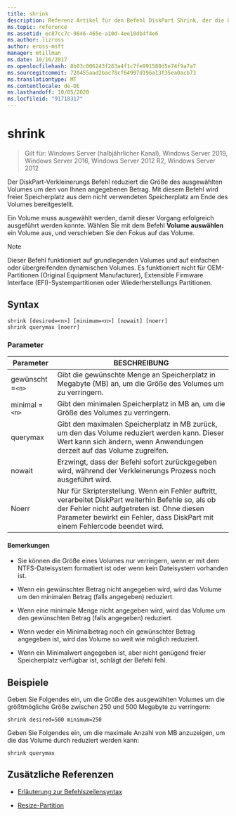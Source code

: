 ```yaml
---
title: shrink
description: Referenz Artikel für den Befehl DiskPart Shrink, der die Größe des ausgewählten Volumes um den von Ihnen angegebenen Betrag reduziert.
ms.topic: reference
ms.assetid: ec87cc7c-9846-465e-a10d-4ee10db4f4e6
ms.author: lizross
author: eross-msft
manager: mtillman
ms.date: 10/16/2017
ms.openlocfilehash: 8b03c006243f263a4f1c7fe991580d5e74f9a7a7
ms.sourcegitcommit: 720455aad2bac78cf64997d196a13f35ea0acb73
ms.translationtype: MT
ms.contentlocale: de-DE
ms.lasthandoff: 10/05/2020
ms.locfileid: "91718317"
---
```

# <a name="shrink"></a>shrink

> Gilt für: Windows Server (halbjährlicher Kanal), Windows Server 2019, Windows Server 2016, Windows Server 2012 R2, Windows Server 2012

Der DiskPart-Verkleinerungs Befehl reduziert die Größe des ausgewählten Volumes um den von Ihnen angegebenen Betrag. Mit diesem Befehl wird freier Speicherplatz aus dem nicht verwendeten Speicherplatz am Ende des Volumes bereitgestellt.

Ein Volume muss ausgewählt werden, damit dieser Vorgang erfolgreich ausgeführt werden konnte. Wählen Sie mit dem Befehl **Volume auswählen** ein Volume aus, und verschieben Sie den Fokus auf das Volume.

> [!NOTE]
> Dieser Befehl funktioniert auf grundlegenden Volumes und auf einfachen oder übergreifenden dynamischen Volumes. Es funktioniert nicht für OEM-Partitionen (Original Equipment Manufacturer), Extensible Firmware Interface (EFI)-Systempartitionen oder Wiederherstellungs Partitionen.

## <a name="syntax"></a>Syntax

```
shrink [desired=<n>] [minimum=<n>] [nowait] [noerr]
shrink querymax [noerr]
```

### <a name="parameters"></a>Parameter

| Parameter | BESCHREIBUNG |
|--|--|
| gewünscht =`<n>` | Gibt die gewünschte Menge an Speicherplatz in Megabyte (MB) an, um die Größe des Volumes um zu verringern. |
| minimal =`<n>` | Gibt den minimalen Speicherplatz in MB an, um die Größe des Volumes zu verringern. |
| querymax | Gibt den maximalen Speicherplatz in MB zurück, um den das Volume reduziert werden kann. Dieser Wert kann sich ändern, wenn Anwendungen derzeit auf das Volume zugreifen. |
| nowait | Erzwingt, dass der Befehl sofort zurückgegeben wird, während der Verkleinerungs Prozess noch ausgeführt wird. |
| Noerr | Nur für Skripterstellung. Wenn ein Fehler auftritt, verarbeitet DiskPart weiterhin Befehle so, als ob der Fehler nicht aufgetreten ist. Ohne diesen Parameter bewirkt ein Fehler, dass DiskPart mit einem Fehlercode beendet wird. |

#### <a name="remarks"></a>Bemerkungen

- Sie können die Größe eines Volumes nur verringern, wenn er mit dem NTFS-Dateisystem formatiert ist oder wenn kein Dateisystem vorhanden ist.

- Wenn ein gewünschter Betrag nicht angegeben wird, wird das Volume um den minimalen Betrag (falls angegeben) reduziert.

- Wenn eine minimale Menge nicht angegeben wird, wird das Volume um den gewünschten Betrag (falls angegeben) reduziert.

- Wenn weder ein Minimalbetrag noch ein gewünschter Betrag angegeben ist, wird das Volume so weit wie möglich reduziert.

- Wenn ein Minimalwert angegeben ist, aber nicht genügend freier Speicherplatz verfügbar ist, schlägt der Befehl fehl.

## <a name="examples"></a>Beispiele

Geben Sie Folgendes ein, um die Größe des ausgewählten Volumes um die größtmögliche Größe zwischen 250 und 500 Megabyte zu verringern:

```
shrink desired=500 minimum=250
```

Geben Sie Folgendes ein, um die maximale Anzahl von MB anzuzeigen, um die das Volume durch reduziert werden kann:

```
shrink querymax
```

## <a name="additional-references"></a>Zusätzliche Referenzen

- [Erläuterung zur Befehlszeilensyntax](command-line-syntax-key.md)

- [Resize-Partition](/powershell/module/storage/resize-partition?view=win10-ps&preserve-view=true)
